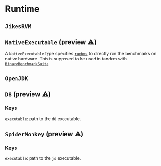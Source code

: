 # Runtime

## `JikesRVM`

## `NativeExecutable` (preview ⚠️)
A `NativeExecutable` type specifies [`runbms`](../commands/runbms.md) to
directly run the benchmarks on native hardware. This is supposed to be used in
tandem with
[`BinaryBenchmarkSuite`](./suite.md#BinaryBenchmarkSuite).

## `OpenJDK`

## `D8` (preview ⚠️)
### Keys
`executable`: path to the `d8` executable.

## `SpiderMonkey` (preview ⚠️)
### Keys
`executable`: path to the `js` executable.
